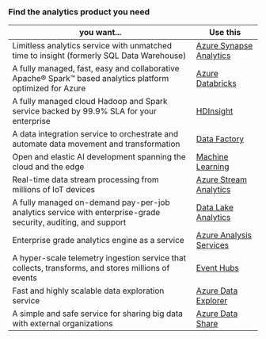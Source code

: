 ### Find the analytics product you need

| you want... 	|Use this |
| --- | --- |
| Limitless analytics service with unmatched time to insight (formerly SQL Data Warehouse) |	[Azure Synapse Analytics](https://azure.microsoft.com/en-us/services/synapse-analytics/) |
| A fully managed, fast, easy and collaborative Apache® Spark™ based analytics platform optimized for Azure |	[Azure Databricks](https://azure.microsoft.com/en-us/services/databricks/) |
| A fully managed cloud Hadoop and Spark service backed by 99.9% SLA for your enterprise | [HDInsight](https://azure.microsoft.com/en-us/services/hdinsight/) |
| A data integration service to orchestrate and automate data movement and transformation | [Data Factory](https://azure.microsoft.com/en-us/services/data-factory/) |
| Open and elastic AI development spanning the cloud and the edge |	[Machine Learning](https://azure.microsoft.com/en-us/services/machine-learning/) |
| Real-time data stream processing from millions of IoT devices |	[Azure Stream Analytics](https://azure.microsoft.com/en-us/services/stream-analytics/) |
| A fully managed on-demand pay-per-job analytics service with enterprise-grade security, auditing, and support |	[Data Lake Analytics](https://azure.microsoft.com/en-us/services/data-lake-analytics/) |
| Enterprise grade analytics engine as a service | [Azure Analysis Services](https://azure.microsoft.com/en-us/services/analysis-services/) |
| A hyper-scale telemetry ingestion service that collects, transforms, and stores millions of events |	[Event Hubs](https://azure.microsoft.com/en-us/services/event-hubs/) |
| Fast and highly scalable data exploration service |	[Azure Data Explorer](https://azure.microsoft.com/en-us/services/data-explorer/) |
| A simple and safe service for sharing big data with external organizations | [Azure Data Share](https://azure.microsoft.com/en-us/services/data-share/) |

